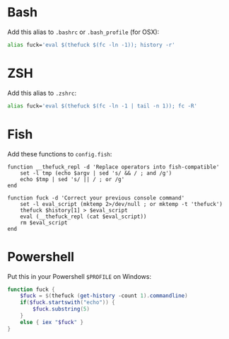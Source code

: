 # Bash

Add this alias to `.bashrc` or `.bash_profile` (for OSX):
```bash
alias fuck='eval $(thefuck $(fc -ln -1)); history -r'
```

# ZSH

Add this alias to `.zshrc`:
```bash
alias fuck='eval $(thefuck $(fc -ln -1 | tail -n 1)); fc -R'
```

# Fish

Add these functions to `config.fish`:
```fish
function __thefuck_repl -d 'Replace operators into fish-compatible'
    set -l tmp (echo $argv | sed 's/ && / ; and /g')
    echo $tmp | sed 's/ || / ; or /g'
end

function fuck -d 'Correct your previous console command'
    set -l eval_script (mktemp 2>/dev/null ; or mktemp -t 'thefuck')
    thefuck $history[1] > $eval_script
    eval (__thefuck_repl (cat $eval_script))
    rm $eval_script
end
```

# Powershell

Put this in your Powershell `$PROFILE` on Windows:

```powershell
function fuck {
    $fuck = $(thefuck (get-history -count 1).commandline)
    if($fuck.startswith("echo")) {
        $fuck.substring(5)
    }
    else { iex "$fuck" }
}
```